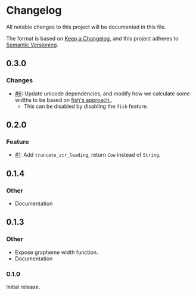 # Changelog

All notable changes to this project will be documented in this file.

The format is based on [Keep a Changelog](https://keepachangelog.com/en/1.0.0/),
and this project adheres to [Semantic Versioning](https://semver.org/spec/v2.0.0.html).

## 0.3.0

### Changes

- [#6](https://github.com/ClementTsang/unicode-ellipsis/pull/6): Update unicode dependencies,
  and modify how we calculate some widths to be based on [fish's approach.](https://github.com/ridiculousfish/widecharwidth).
  - This can be disabled by disabling the `fish` feature.

## 0.2.0

### Feature

- [#1](https://github.com/ClementTsang/unicode-ellipsis/pull/1): Add `truncate_str_leading`, return `Cow` instead of `String`.

## 0.1.4

### Other

- Documentation

## 0.1.3

### Other

- Expose grapheme width function.
- Documentation

### 0.1.0

Initial release.
